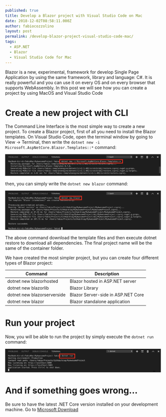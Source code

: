 ```yaml
---
published: true
title: Develop a Blazor project with Visual Studio Code on Mac
date: 2018-12-02T08:58:11.000Z
author: fabiocozzolino
layout: post
permalink: /develop-blazor-project-visual-studio-code-mac/
tags:
  - ASP.NET
  - Blazor
  - Visual Studio Code for Mac
---
```

Blazor is a new, experimental, framework for develop Single Page Application by using the same framework, library and language: C#. It is really powerful and you can use it on every OS and on every browser that supports WebAssembly.
In this post we will see how you can create a project by using MacOS and Visual Studio Code

# Create a new project with CLI
The Command Line Interface is the most simple way to create a new project. To create a Blazor project, first of all you need to install the Blazor templates. On Visual Studio Code, open the terminal window by going to View -> Terminal, then write the `dotnet new -i Microsoft.AspNetCore.Blazor.Templates::*` command:

![Install Blazor templates](/assets/img/dotnet-new-blazor.png)

then, you can simply write the `dotnet new blazor` command:

![Create new Blazor project](/assets/img/dotnet-install-blazor-templates.png)

The above command download the template files and then execute dotnet restore to download all dependencies. The final project name will be the same of the container folder.

We have created the most simpler project, but you can create four different types of Blazor project:

Command | Description
------------ | -------------
dotnet new blazorhosted | Blazor hosted in ASP.NET server
dotnet new blazorlib | Blazor Library
dotnet new blazorserverside | Blazor Server-side in ASP.NET Core
dotnet new blazor | Blazor standalone application


# Run your project
Now, you will be able to run the project by simply execute the `dotnet run` command:

![Run a Blazor app on mac](/assets/img/dotnet-run.png)

# And if something goes wrong...
Be sure to have the latest .NET Core version installed on your development machine. Go to [Microsoft Download](https://dotnet.microsoft.com/download)

